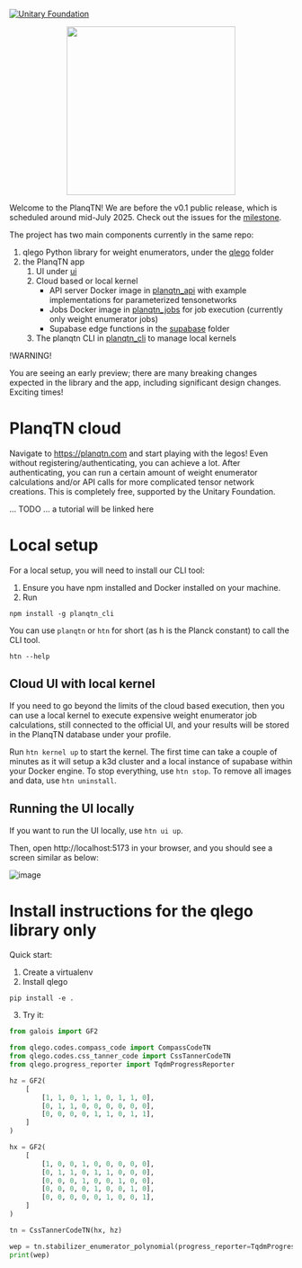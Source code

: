 [![Unitary Foundation](https://img.shields.io/badge/Supported%20By-UNITARY%20FOUNDATION-brightgreen.svg?style=for-the-badge)](https://unitary.foundation)

<p align="center">
<img src="https://github.com/user-attachments/assets/486609eb-1180-4a2b-a605-588cd1d5a2e4" width="300"></img>
</p>

Welcome to the PlanqTN! We are before the v0.1 public release, which is scheduled around mid-July 2025. Check out the issues for the [milestone](https://github.com/balopat/tnqec/issues?q=is%3Aissue%20state%3Aopen%20milestone%3A%22v0.1%20-%20first%20public%20release%22).

The project has two main components currently in the same repo:

1. qlego Python library for weight enumerators, under the [qlego](./qlego) folder
2. the PlanqTN app
   1. UI under [ui](./ui)
   2. Cloud based or local kernel
      - API server Docker image in [planqtn_api](./planqtn_api) with example implementations for parameterized tensonetworks
      - Jobs Docker image in [planqtn_jobs](./planqtn_jobs) for job execution (currently only weight enumerator jobs)
      - Supabase edge functions in the [supabase](./supabase/) folder
   3. The planqtn CLI in [planqtn_cli](./planqtn-cli) to manage local kernels

!WARNING!

You are seeing an early preview; there are many breaking changes expected in the library and the app, including significant design changes. Exciting times!

# PlanqTN cloud

Navigate to https://planqtn.com and start playing with the legos! Even without registering/authenticating, you can achieve a lot. After authenticating, you can run a certain amount of weight enumerator calculations and/or API calls for more complicated tensor network creations. This is completely free, supported by the Unitary Foundation.

... TODO ... a tutorial will be linked here

# Local setup

For a local setup, you will need to install our CLI tool:

1. Ensure you have npm installed and Docker installed on your machine.
2. Run

```
npm install -g planqtn_cli
```

You can use `planqtn` or `htn` for short (as h is the Planck constant) to call the CLI tool.

```
htn --help
```

## Cloud UI with local kernel

If you need to go beyond the limits of the cloud based execution, then you can use a local kernel to execute expensive weight enumerator job calculations, still connected to the official UI, and your results will be stored in the PlanqTN database under your profile.

Run `htn kernel up` to start the kernel. The first time can take a couple of minutes as it will setup a k3d cluster and a local instance of supabase within your Docker engine. To stop everything, use `htn stop`. To remove all images and data, use `htn uninstall`.

## Running the UI locally

If you want to run the UI locally, use `htn ui up`.

Then, open http://localhost:5173 in your browser, and you should see a screen similar as below:

![image](https://github.com/user-attachments/assets/5e4cacdf-b062-4c75-9f38-e67c6b790314)

# Install instructions for the qlego library only

Quick start:

1. Create a virtualenv
2. Install qlego

```
pip install -e .
```

3. Try it:

```python
from galois import GF2

from qlego.codes.compass_code import CompassCodeTN
from qlego.codes.css_tanner_code import CssTannerCodeTN
from qlego.progress_reporter import TqdmProgressReporter

hz = GF2(
    [
        [1, 1, 0, 1, 1, 0, 1, 1, 0],
        [0, 1, 1, 0, 0, 0, 0, 0, 0],
        [0, 0, 0, 0, 1, 1, 0, 1, 1],
    ]
)

hx = GF2(
    [
        [1, 0, 0, 1, 0, 0, 0, 0, 0],
        [0, 1, 1, 0, 1, 1, 0, 0, 0],
        [0, 0, 0, 1, 0, 0, 1, 0, 0],
        [0, 0, 0, 0, 1, 0, 0, 1, 0],
        [0, 0, 0, 0, 0, 1, 0, 0, 1],
    ]
)

tn = CssTannerCodeTN(hx, hz)

wep = tn.stabilizer_enumerator_polynomial(progress_reporter=TqdmProgressReporter(), verbose=False)
print(wep)
```
